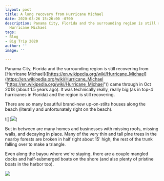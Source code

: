 ```yaml
---
layout: post
title: A long recovery from Hurricane Michael
date: 2020-03-26 15:26:00 -0700
description: Panama City, Florida and the surrounding region is still recovering from
  Hurricane Michael
tags:
- Blog
- Big Trip 2020
author: ''
image: ''

---
```

Panama City, Florida and the surrounding region is still recovering from \[Hurricane Michael\]([https://en.wikipedia.org/wiki/Hurricane_Michael](https://en.wikipedia.org/wiki/Hurricane_Michael "https://en.wikipedia.org/wiki/Hurricane_Michael")) came through in Oct 2018 (about 1.5 years ago). It was technically really, really big (as in top-4 hurricanes in Florida) and the region is still recovering.

There are so many beautiful brand-new up-on-stilts houses along the beach (literally and unfortunately right on the beach).

!\[\](![](https://www.alexdangelo.com/travel/assets/uploads/2020-03-26-florida-beach-house.jpg))

But in between are many homes and businesses with missing roofs, missing walls, and decaying in place. Many of the very thin and tall pine trees in the nearby forests are broken in half right about 15' high, the rest of the trunk falling over to make a triangle.

Even along the bayou where we're staying, there are a couple mangled docks and half-submerged boats on the shore (and also plenty of pristine boats in the harbor too).

![](https://www.alexdangelo.com/travel/assets/uploads/2020-03-26-boats-in-messalina-harbor-florida.jpg)